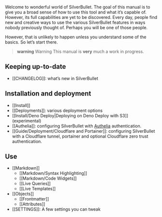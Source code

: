 Welcome to wonderful world of SilverBullet. The goal of this manual is to give you a broad sense of how to use this tool and what it’s capable of. However, its full capabilities are yet to be discovered. Every day, people find new and creative ways to use the various SilverBullet features in ways nobody previously thought of. Perhaps you will be one of those people.

However, that is unlikely to happen unless you understand some of the basics. So let’s start there.

> **warning** Warning
> This manual is **very** much a work in progress.

## Keeping up-to-date
* [[CHANGELOG]]: what’s new in SilverBullet

## Installation and deployment
* [[Install]]
* [[Deployments]]: various deployment options
* [[Install/Deno Deploy|Deploying on Deno Deploy with S3]] (experimental)
* [[Authelia]]: configuring SilverBullet with [Authelia](https://www.authelia.com/) authentication.
* [[Guide/Deployment/Cloudflare and Portainer]]: configuring SilverBullet with a Cloudflare tunnel, portainer and optional Cloudflare zero trust authentication.

## Use
* [[Markdown]]
  * [[Markdown/Syntax Highlighting]]
  * [[Markdown/Code Widgets]]
  * [[Live Queries]]
  * [[Live Templates]]
* [[Objects]]
  * [[Frontmatter]]
  * [[Attributes]]
* [[SETTINGS]]: A few settings you can tweak
